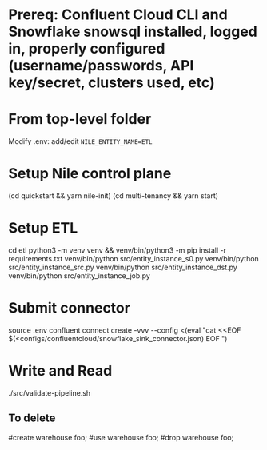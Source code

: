 # Prereq: Confluent Cloud CLI and Snowflake snowsql installed, logged in, properly configured (username/passwords, API key/secret, clusters used, etc)

# From top-level folder
Modify .env: add/edit `NILE_ENTITY_NAME=ETL`

# Setup Nile control plane
(cd quickstart && yarn nile-init)
(cd multi-tenancy && yarn start)

# Setup ETL
cd etl
python3 -m venv venv && venv/bin/python3 -m pip install -r requirements.txt
venv/bin/python src/entity_instance_s0.py
venv/bin/python src/entity_instance_src.py
venv/bin/python src/entity_instance_dst.py
venv/bin/python src/entity_instance_job.py

# Submit connector
source .env
confluent connect create -vvv --config <(eval "cat <<EOF
$(<configs/confluentcloud/snowflake_sink_connector.json)
EOF
")

# Write and Read
./src/validate-pipeline.sh

## To delete
#create warehouse foo;
#use warehouse foo;
#drop warehouse foo;
